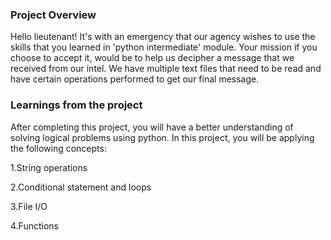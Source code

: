 ### Project Overview

Hello lieutenant! It's with an emergency that our agency wishes to use the skills that you learned in 'python intermediate' module. Your mission if you choose to accept it, would be to help us decipher a message that we received from our intel. We have multiple text files that need to be read and have certain operations performed to get our final message.

### Learnings from the project

After completing this project, you will have a better understanding of solving logical problems using python. In this project, you will be applying the following concepts:

1.String operations

2.Conditional statement and loops

3.File I/O

4.Functions
